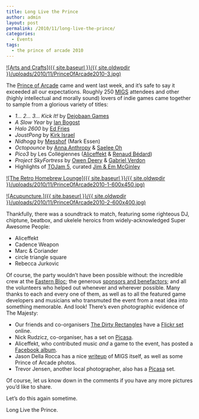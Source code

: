 ```yaml
---
title: Long Live the Prince
author: admin
layout: post
permalink: /2010/11/long-live-the-prince/
categories:
  - Events
tags:
  - the prince of arcade 2010
---
```

[![Arts and Crafts]({{ site.baseurl }}/{{ site.oldwpdir }}/uploads/2010/11/PrinceOfArcade2010-3.jpg)][1]

The [Prince of Arcade][2] came and went last week, and it&#8217;s safe to say it exceeded all our expectations. Roughly 250 [MIGS][3] attendees and other (highly intellectual and morally sound) lovers of indie games came together to sample from a glorious variety of titles:

*   *1… 2… 3… Kick It!* by [Dejobaan Games][4]
*   *A Slow Year* by [Ian Bogost][5]
*   *Halo 2600* by [Ed Fries][6]
*   *JoustPong* by [Kirk Israel][7]
*   *Nidhogg* by [Messhof][8] (Mark Essen)
*   *Octopounce* by [Anna Anthropy][9] & [Saelee Oh][10]
*   *Pico3* by Les Collégiennes ([Aliceffekt][11] & [Renaud Bédard][12])
*   *Project SkyFortress* by [Owen Deery][13] & [Gabriel Verdon][14]
*   Highlights of [TOJam 5][15], curated [Jim & Em McGinley][16]

[![The Retro Homebrew Lounge]({{ site.baseurl }}/{{ site.oldwpdir }}/uploads/2010/11/PrinceOfArcade2010-1-600x450.jpg)][17]

[![Acupuncture.]({{ site.baseurl }}/{{ site.oldwpdir }}/uploads/2010/11/PrinceOfArcade2010-2-600x400.jpg)][1]

Thankfully, there was a soundtrack to match, featuring some righteous DJ, chiptune, beatbox, and ukelele heroics from widely-acknowledged Super Awesome People:

*   Aliceffekt
*   Cadence Weapon
*   Marc & Coriander
*   circle triangle square
*   Rebecca Jurkovic

Of course, the party wouldn&#8217;t have been possible without: the incredible crew at the [Eastern Bloc][18]; the generous [sponsors and benefactors][19]; and all the volunteers who helped out whenever and wherever possible. Many thanks to each and every one of them, as well as to all the featured game developers and musicians who transmuted the event from a neat idea into something memorable. And look! There&#8217;s even photographic evidence of The Majesty:

*   Our friends and co-organisers [The Dirty Rectangles][20] have a [Flickr set][1] online.
*   Nick Rudzicz, co-organiser, has a set on [Picasa][17].
*   Aliceffekt, who contributed music *and* a game to the event, has posted a [Facebook album][21].
*   Jason Della Rocca has a nice [writeup][22] of MIGS itself, as well as some Prince of Arcade photos.
*   Trevor Jensen, another local photographer, also has a [Picasa][23] set.

Of course, let us know down in the comments if you have any more pictures you&#8217;d like to share.

Let&#8217;s do this again sometime.

Long Live the Prince.

 [1]: http://www.flickr.com/photos/55995452@N04/sets/72157625401453950/
 [2]: http://www.montrealindies.com/?p=104
 [3]: http://sijm.ca/2010/
 [4]: http://dejobaan.com/
 [5]: http://www.bogost.com/
 [6]: http://en.wikipedia.org/wiki/Ed_Fries
 [7]: http://kisrael.com/
 [8]: http://messhof.com/
 [9]: http://www.auntiepixelante.com/
 [10]: http://www.saeleeoh.com/
 [11]: http://xxiivv.com/
 [12]: http://theinstructionlimit.com/
 [13]: http://owendeery.com/
 [14]: http://www.gabrielverdon.com/
 [15]: http://www.tojam.ca
 [16]: http://bigpants.ca/
 [17]: http://picasaweb.google.com/nrudzicz/ThePrinceOfArcade#
 [18]: http://www.easternbloc.ca/
 [19]: http://www.montrealindies.com/?p=104#princeofarcade2010-sponsors
 [20]: http://www.dirty-rectangles.com/?p=115
 [21]: http://www.facebook.com/album.php?aid=569993&id=587965273
 [22]: http://www.realitypanic.com/archives/452
 [23]: http://picasaweb.google.com/sandie.m.jensen/MIGS?authkey=Gv1sRgCL-k8MaezcG8Ew&feat=directlink#